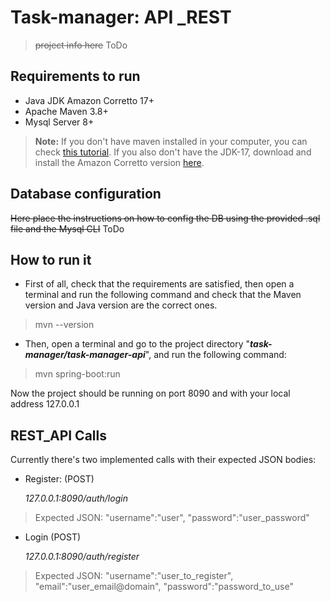 ﻿# Task-manager: API _REST
> ~~project info here~~ ToDo
## Requirements to run

- Java JDK Amazon Corretto 17+ 
- Apache Maven 3.8+
- Mysql Server 8+
> **Note:** If you don't have maven installed in your computer, you can check [this tutorial](https://mkyong.com/maven/how-to-install-maven-in-windows/). If you also don't have the JDK-17, download and install the Amazon Corretto version [here](https://docs.aws.amazon.com/corretto/latest/corretto-17-ug/downloads-list.html).

## Database configuration
~~Here place the instructions on how to config the DB using the provided .sql file and the Mysql CLI~~ ToDo


## How to run it

- First of all, check that the requirements are satisfied, then open a terminal and run the following command and check that the Maven version and Java version are the correct ones.

> mvn --version
- Then, open a terminal and go to the project directory "***task-manager/task-manager-api***",  and run the following command:
> mvn spring-boot:run

Now the project should be running on port 8090 and with your local address 127.0.0.1


## REST_API Calls

Currently there's two implemented calls with their expected JSON bodies:

- Register: (POST)

    *127.0.0.1:8090/auth/login*

> Expected JSON:
> "username":"user",
> "password":"user_password"





- Login (POST)
  

     *127.0.0.1:8090/auth/register*

> Expected JSON:
> "username":"user_to_register",
> "email":"user_email@domain",
> "password":"password_to_use"





